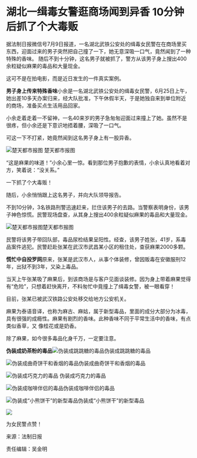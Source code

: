 # 湖北一缉毒女警逛商场闻到异香 10分钟后抓了个大毒贩

据法制日报微信号7月9日报道，一名湖北武铁公安处的缉毒女民警在在商场里买东西，迎面过来的男子突然把自己撞了一下，她无意深吸一口气，竟然闻到了一种特殊的香味。
随后不到十分钟，这名男子就被抓了，警方从该男子身上搜出400余粒疑似麻果的毒品和大量现金。

这可不是在拍电影，而是近日发生的一件真实案例。

**男子身上传来特殊香味**小余是一名湖北武铁公安处的缉毒女民警，6月25日上午，她出差10多天办案归来，经大队批准，下午休假半天，于是她独自来到单位附近的商场，准备买点生活用品回家。

小余走着走着一不留神，一名40来岁的男子急匆匆迎面过来撞上了她。虽然不是很疼，但小余还是下意识地捂着腰，深吸了一口气。

可这一下不打紧，她竟然闻到这名男子身上有一股异香。

![ 楚天都市报图](http://n.sinaimg.cn/news/crawl/483/w550h733/20180709/_v8D-hezpzwt7995819.jpg) 楚天都市报图

“这是麻果的味道！”小余心里一惊。看到那位男子抱歉的表情，小余认真地看着对方，笑着说：“没关系。”

一下抓了个大毒贩！

随后，小余悄悄跟上这名男子，并向大队领导报告。

不到10分钟，3名铁路刑警迅速赶来，拦住该男子的去路。当警察表明身份，该男子神色惊慌。民警现场盘查，从其身上搜出400余粒疑似麻果的毒品和大量现金。

![楚天都市报图](http://n.sinaimg.cn/news/crawl/509/w509h800/20180709/iN25-hezpzwt7995919.jpg)楚天都市报图

民警将该男子带回队部，毒品尿检结果呈阳性。经查，该男子姓张，41岁，系毒品案件逃犯。民警赶赴张某在武汉市武昌某小区的租住处，查获麻果2000多颗。

**慌忙中自投罗网**原来，张某是武汉市人，从事个体装修，曾因贩毒在安徽服刑12年，出狱不到3年，又染上毒品。

当天上午张某吸了麻果后，到该商场是与客户见面谈装修。因为身上带着麻果觉得有“危险”，只想着赶快离开，不料匆忙中竟撞上了缉毒女警，被一眼看穿！

目前，张某已被武汉铁路公安处移交给地方公安机关。

麻果为泰语音译，也称为麻古、麻姑，属于新型毒品，里面的成分大部分为冰毒，具有很强的成瘾性。麻果有剧烈的香味。此种香味不同于平常生活中的香味，有点类似香草，又
像桂花或是奶香。

除了麻果，如今很多毒品化身千万，一定要注意。

**伪装成奶茶粉的毒品**![伪装成跳跳糖的毒品](http://n.sinaimg.cn/news/crawl/568/w300h268/20180709/zJ9f-hezpzwt7996000.jpg)伪装成跳跳糖的毒品

![伪装成曲奇饼干和香烟的毒品](http://n.sinaimg.cn/news/crawl/109/w440h469/20180709/POVj-hezpzwt7996277.jpg)伪装成曲奇饼干和香烟的毒品

![ 伪装成巧克力的毒品](http://n.sinaimg.cn/news/crawl/731/w413h318/20180709/7uTo-hezpzwt7996366.jpg) 伪装成巧克力的毒品

![伪装成咖啡伴侣的毒品](http://n.sinaimg.cn/news/crawl/523/w329h194/20180709/iOX0-hezpzwt7996760.jpg)伪装成咖啡伴侣的毒品

![伪装成“小熊饼干”的新型毒品](http://n.sinaimg.cn/news/crawl/145/w550h395/20180709/t33l-hezpzwt7997128.jpg)伪装成“小熊饼干”的新型毒品

![](http://n.sinaimg.cn/news/crawl/36/w536h300/20180709/LJjL-hezpzwt7997244.jpg)

为女民警点赞！

来源：法制日报

责任编辑：吴金明

